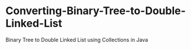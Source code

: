 # Converting-Binary-Tree-to-Double-Linked-List
Binary Tree to Double Linked List using Collections in Java
